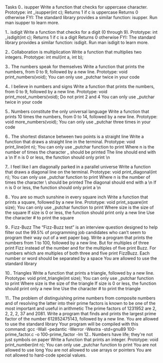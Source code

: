 Tasks
0.. isupper Write a function that checks for uppercase character. Prototype: int _isupper(int c); Returns 1 if c is uppercase Returns 0 otherwise FYI: The standard library provides a similar function: isupper. Run man isupper to learn more.

1.. isdigit Write a function that checks for a digit (0 through 9). Prototype: int _isdigit(int c); Returns 1 if c is a digit Returns 0 otherwise FYI: The standard library provides a similar function: isdigit. Run man isdigit to learn more.

2.. Collaboration is multiplication Write a function that multiplies two integers. Prototype: int mul(int a, int b);

3.. The numbers speak for themselves Write a function that prints the numbers, from 0 to 9, followed by a new line. Prototype: void print_numbers(void); You can only use _putchar twice in your code

4.. I believe in numbers and signs Write a function that prints the numbers, from 0 to 9, followed by a new line. Prototype: void print_most_numbers(void); Do not print 2 and 4 You can only use _putchar twice in your code

5.. Numbers constitute the only universal language Write a function that prints 10 times the numbers, from 0 to 14, followed by a new line. Prototype: void more_numbers(void); You can only use _putchar three times in your code

6.. The shortest distance between two points is a straight line Write a function that draws a straight line in the terminal. Prototype: void print_line(int n); You can only use _putchar function to print Where n is the number of times the character _ should be printed The line should end with a \n If n is 0 or less, the function should only print \n

7.. I feel like I am diagonally parked in a parallel universe Write a function that draws a diagonal line on the terminal. Prototype: void print_diagonal(int n); You can only use _putchar function to print Where n is the number of times the character \ should be printed The diagonal should end with a \n If n is 0 or less, the function should only print a \n

8.. You are so much sunshine in every square inch Write a function that prints a square, followed by a new line. Prototype: void print_square(int size); You can only use _putchar function to print Where size is the size of the square If size is 0 or less, the function should print only a new line Use the character # to print the square

9.. Fizz-Buzz The “Fizz-Buzz test” is an interview question designed to help filter out the 99.5% of programming job candidates who can’t seem to program their way out of a wet paper bag. Write a program that prints the numbers from 1 to 100, followed by a new line. But for multiples of three print Fizz instead of the number and for the multiples of five print Buzz. For numbers which are multiples of both three and five print FizzBuzz. Each number or word should be separated by a space You are allowed to use the standard library

10.. Triangles Write a function that prints a triangle, followed by a new line. Prototype: void print_triangle(int size); You can only use _putchar function to print Where size is the size of the triangle If size is 0 or less, the function should print only a new line Use the character # to print the triangle

11.. The problem of distinguishing prime numbers from composite numbers and of resolving the latter into their prime factors is known to be one of the most important and useful in arithmetic The prime factors of 1231952 are 2, 2, 2, 2, 37 and 2081. Write a program that finds and prints the largest prime factor of the number 612852475143, followed by a new line. You are allowed to use the standard library Your program will be compiled with this command: gcc -Wall -pedantic -Werror -Wextra -std=gnu89 100-prime_factor.c -o 100-prime_factor -lm
<F11>
12.. Numbers have life; they're not just symbols on paper Write a function that prints an integer. Prototype: void print_number(int n); You can only use _putchar function to print You are not allowed to use long You are not allowed to use arrays or pointers You are not allowed to hard-code special values.
